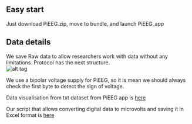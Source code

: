 ## Easy start 
Just download PiEEG.zip, move to bundle, and launch PiEEG_app  

## Data details 
We save Raw data to allow researchers work with data without any limitations. 
Protocol has the next structure.   
<img src="https://github.com/pieeg-club/PiEEG/blob/main/images/protocol.bmp " alt="alt tag" title="aloha">

We use a bipolar voltage supply for PiEEG, so it is mean we should always check the first byte to detect the sign of voltage. 

Data visualisation from txt dataset from PiEEG app is [here](https://github.com/pieeg-club/PiEEG/blob/main/2.Software/Data_Processing/1.Data_visualisation.py)  

Our script that allows converting digital data to microvolts and saving it in Excel format is [here](https://github.com/pieeg-club/PiEEG/blob/main/2.Software/Data_Processing/2.Convert_data__save_excel.py)  


